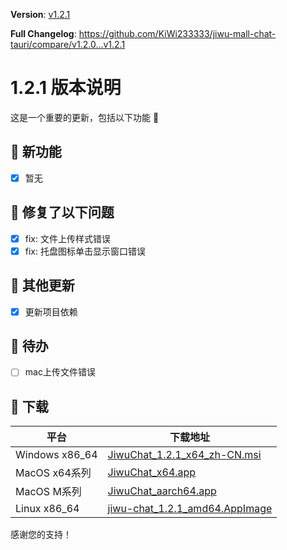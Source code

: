**Version**: [v1.2.1](https://github.com/KiWi233333/jiwu-mall-chat-tauri/blob/main/.github/releasemd/v1.2.1.md)

**Full Changelog**: <https://github.com/KiWi233333/jiwu-mall-chat-tauri/compare/v1.2.0...v1.2.1>

# 1.2.1 版本说明

这是一个重要的更新，包括以下功能 🧪

## 🔮 新功能

- [x] 暂无

## 🔨 修复了以下问题

- [x] fix: 文件上传样式错误
- [x] fix: 托盘图标单击显示窗口错误

## 🧿 其他更新

- [x] 更新项目依赖

## 📌 待办

- [ ] mac上传文件错误

## 🧪 下载

| 平台 | 下载地址 |
| --- | --- |
| Windows x86_64 | [JiwuChat_1.2.1_x64_zh-CN.msi](https://github.com/KiWi233333/jiwu-mall-chat-tauri/releases/download/v1.2.1/JiwuChat_1.2.1_x64_zh-CN.msi) |
| MacOS x64系列 | [JiwuChat_x64.app](https://github.com/KiWi233333/jiwu-mall-chat-tauri/releases/download/v1.2.1/JiwuChat_x64.app) |
| MacOS M系列 | [JiwuChat_aarch64.app](https://github.com/KiWi233333/jiwu-mall-chat-tauri/releases/download/v1.2.1/JiwuChat_aarch64.app) |
| Linux x86_64 | [jiwu-chat_1.2.1_amd64.AppImage](https://github.com/KiWi233333/jiwu-mall-chat-tauri/releases/download/v1.2.1/jiwu-chat_1.2.1_amd64.AppImage) |

感谢您的支持！
